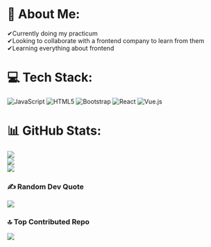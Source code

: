 # 💫 About Me:
✔Currently doing my practicum<br>✔Looking to collaborate with a frontend company to learn from them<br>✔Learning everything about frontend


# 💻 Tech Stack:
![JavaScript](https://img.shields.io/badge/javascript-%23323330.svg?style=for-the-badge&logo=javascript&logoColor=%23F7DF1E) ![HTML5](https://img.shields.io/badge/html5-%23E34F26.svg?style=for-the-badge&logo=html5&logoColor=white) ![Bootstrap](https://img.shields.io/badge/bootstrap-%23563D7C.svg?style=for-the-badge&logo=bootstrap&logoColor=white) ![React](https://img.shields.io/badge/react-%2320232a.svg?style=for-the-badge&logo=react&logoColor=%2361DAFB) ![Vue.js](https://img.shields.io/badge/vuejs-%2335495e.svg?style=for-the-badge&logo=vuedotjs&logoColor=%234FC08D)
# 📊 GitHub Stats:
![](https://github-readme-stats.vercel.app/api?username=EdwarZD1998&theme=react&hide_border=false&include_all_commits=true&count_private=true)<br/>
![](https://github-readme-streak-stats.herokuapp.com/?user=EdwarZD1998&theme=react&hide_border=false)<br/>
![](https://github-readme-stats.vercel.app/api/top-langs/?username=EdwarZD1998&theme=react&hide_border=false&include_all_commits=true&count_private=true&layout=compact)

### ✍️ Random Dev Quote
![](https://quotes-github-readme.vercel.app/api?type=horizontal&theme=dark)

### 🔝 Top Contributed Repo
![](https://github-contributor-stats.vercel.app/api?username=EdwarZD1998&limit=5&theme=dark&combine_all_yearly_contributions=true)

<!-- Proudly created with GPRM ( https://gprm.itsvg.in ) -->
